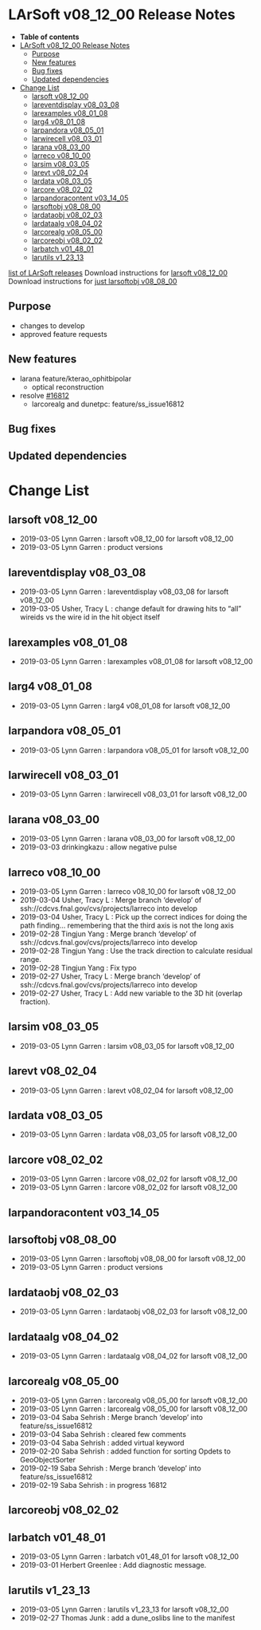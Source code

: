 LArSoft v08_12_00 Release Notes
======================================================================

-   **Table of contents**
-   [LArSoft v08_12_00 Release Notes](#LArSoft-v08_12_00-Release-Notes)
    -   [Purpose](#Purpose)
    -   [New features](#New-features)
    -   [Bug fixes](#Bug-fixes)
    -   [Updated dependencies](#Updated-dependencies)
-   [Change List](#Change-List)
    -   [larsoft v08_12_00](#larsoft-v08_12_00)
    -   [lareventdisplay v08_03_08](#lareventdisplay-v08_03_08)
    -   [larexamples v08_01_08](#larexamples-v08_01_08)
    -   [larg4 v08_01_08](#larg4-v08_01_08)
    -   [larpandora v08_05_01](#larpandora-v08_05_01)
    -   [larwirecell v08_03_01](#larwirecell-v08_03_01)
    -   [larana v08_03_00](#larana-v08_03_00)
    -   [larreco v08_10_00](#larreco-v08_10_00)
    -   [larsim v08_03_05](#larsim-v08_03_05)
    -   [larevt v08_02_04](#larevt-v08_02_04)
    -   [lardata v08_03_05](#lardata-v08_03_05)
    -   [larcore v08_02_02](#larcore-v08_02_02)
    -   [larpandoracontent v03_14_05](#larpandoracontent-v03_14_05)
    -   [larsoftobj v08_08_00](#larsoftobj-v08_08_00)
    -   [lardataobj v08_02_03](#lardataobj-v08_02_03)
    -   [lardataalg v08_04_02](#lardataalg-v08_04_02)
    -   [larcorealg v08_05_00](#larcorealg-v08_05_00)
    -   [larcoreobj v08_02_02](#larcoreobj-v08_02_02)
    -   [larbatch v01_48_01](#larbatch-v01_48_01)
    -   [larutils v1_23_13](#larutils-v1_23_13)

[list of LArSoft releases](LArSoft_release_list)
Download instructions for [larsoft v08_12_00](http://scisoft.fnal.gov/scisoft/bundles/larsoft/v08_12_00/larsoft-v08_12_00.html)
Download instructions for [just larsoftobj v08_08_00](http://scisoft.fnal.gov/scisoft/bundles/larsoftobj/v08_08_00/larsoftobj-v08_08_00.html)

Purpose
--------------------

-   changes to develop
-   approved feature requests

New features
------------------------------

-   larana feature/kterao_ophitbipolar
    -   optical reconstruction
-   resolve [\#16812](/redmine/issues/16812 "Necessary Maintenance: Remove DUNE-specific code from GeometryGeo (Resolved)")
    -   larcorealg and dunetpc: feature/ss_issue16812

Bug fixes
------------------------

Updated dependencies
----------------------------------------------

Change List
============================

larsoft v08_12_00
------------------------------------------

-   2019-03-05 Lynn Garren : larsoft v08_12_00 for larsoft v08_12_00
-   2019-03-05 Lynn Garren : product versions

lareventdisplay v08_03_08
----------------------------------------------------------

-   2019-03-05 Lynn Garren : lareventdisplay v08_03_08 for larsoft v08_12_00
-   2019-03-05 Usher, Tracy L : change default for drawing hits to “all” wireids vs the wire id in the hit object itself

larexamples v08_01_08
--------------------------------------------------

-   2019-03-05 Lynn Garren : larexamples v08_01_08 for larsoft v08_12_00

larg4 v08_01_08
--------------------------------------

-   2019-03-05 Lynn Garren : larg4 v08_01_08 for larsoft v08_12_00

larpandora v08_05_01
------------------------------------------------

-   2019-03-05 Lynn Garren : larpandora v08_05_01 for larsoft v08_12_00

larwirecell v08_03_01
--------------------------------------------------

-   2019-03-05 Lynn Garren : larwirecell v08_03_01 for larsoft v08_12_00

larana v08_03_00
----------------------------------------

-   2019-03-05 Lynn Garren : larana v08_03_00 for larsoft v08_12_00
-   2019-03-03 drinkingkazu : allow negative pulse

larreco v08_10_00
------------------------------------------

-   2019-03-05 Lynn Garren : larreco v08_10_00 for larsoft v08_12_00
-   2019-03-04 Usher, Tracy L : Merge branch ‘develop’ of ssh://cdcvs.fnal.gov/cvs/projects/larreco into develop
-   2019-03-04 Usher, Tracy L : Pick up the correct indices for doing the path finding… remembering that the third axis is not the long axis
-   2019-02-28 Tingjun Yang : Merge branch ‘develop’ of ssh://cdcvs.fnal.gov/cvs/projects/larreco into develop
-   2019-02-28 Tingjun Yang : Use the track direction to calculate residual range.
-   2019-02-28 Tingjun Yang : Fix typo
-   2019-02-27 Usher, Tracy L : Merge branch ‘develop’ of ssh://cdcvs.fnal.gov/cvs/projects/larreco into develop
-   2019-02-27 Usher, Tracy L : Add new variable to the 3D hit (overlap fraction).

larsim v08_03_05
----------------------------------------

-   2019-03-05 Lynn Garren : larsim v08_03_05 for larsoft v08_12_00

larevt v08_02_04
----------------------------------------

-   2019-03-05 Lynn Garren : larevt v08_02_04 for larsoft v08_12_00

lardata v08_03_05
------------------------------------------

-   2019-03-05 Lynn Garren : lardata v08_03_05 for larsoft v08_12_00

larcore v08_02_02
------------------------------------------

-   2019-03-05 Lynn Garren : larcore v08_02_02 for larsoft v08_12_00
-   2019-03-05 Lynn Garren : larcore v08_02_02 for larsoft v08_12_00

larpandoracontent v03_14_05
--------------------------------------------------------------

larsoftobj v08_08_00
------------------------------------------------

-   2019-03-05 Lynn Garren : larsoftobj v08_08_00 for larsoft v08_12_00
-   2019-03-05 Lynn Garren : product versions

lardataobj v08_02_03
------------------------------------------------

-   2019-03-05 Lynn Garren : lardataobj v08_02_03 for larsoft v08_12_00

lardataalg v08_04_02
------------------------------------------------

-   2019-03-05 Lynn Garren : lardataalg v08_04_02 for larsoft v08_12_00

larcorealg v08_05_00
------------------------------------------------

-   2019-03-05 Lynn Garren : larcorealg v08_05_00 for larsoft v08_12_00
-   2019-03-05 Lynn Garren : larcorealg v08_05_00 for larsoft v08_12_00
-   2019-03-04 Saba Sehrish : Merge branch ‘develop’ into feature/ss_issue16812
-   2019-03-04 Saba Sehrish : cleared few comments
-   2019-03-04 Saba Sehrish : added virtual keyword
-   2019-02-20 Saba Sehrish : added function for sorting Opdets to GeoObjectSorter
-   2019-02-19 Saba Sehrish : Merge branch ‘develop’ into feature/ss_issue16812
-   2019-02-19 Saba Sehrish : in progress 16812

larcoreobj v08_02_02
------------------------------------------------

larbatch v01_48_01
--------------------------------------------

-   2019-03-05 Lynn Garren : larbatch v01_48_01 for larsoft v08_12_00
-   2019-03-01 Herbert Greenlee : Add diagnostic message.

larutils v1_23_13
------------------------------------------

-   2019-03-05 Lynn Garren : larutils v1_23_13 for larsoft v08_12_00
-   2019-02-27 Thomas Junk : add a dune_oslibs line to the manifest
